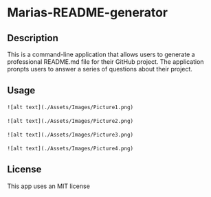 # Marias-README-generator

## Description
This is a command-line application that allows users to generate a professional README.md file for their GitHub project. The application pronpts users to answer a series of questions about their project.



## Usage
   
    ![alt text](./Assets/Images/Picture1.png)

    ![alt text](./Assets/Images/Picture2.png)

    ![alt text](./Assets/Images/Picture3.png)

    ![alt text](./Assets/Images/Picture4.png)
    


## License

This app uses an MIT license





